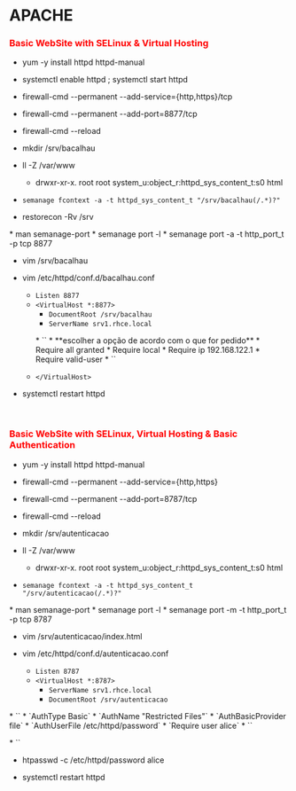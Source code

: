 # **APACHE**

### <span style="color:red">Basic WebSite with SELinux & Virtual Hosting</span>

* yum -y install httpd httpd-manual

* systemctl enable httpd ; systemctl start httpd

* firewall-cmd --permanent --add-service={http,https}/tcp

* firewall-cmd --permanent --add-port=8877/tcp

* firewall-cmd --reload

* mkdir /srv/bacalhau

* ll -Z /var/www
  * drwxr-xr-x. root root system_u:object_r:httpd_sys_content_t:s0 html


* `semanage fcontext -a -t httpd_sys_content_t "/srv/bacalhau(/.*)?"`
* restorecon -Rv /srv
<p>
* man semanage-port
* semanage port -l
* semanage port -a -t http_port_t -p tcp 8877

* vim /srv/bacalhau

* vim /etc/httpd/conf.d/bacalhau.conf
  * `Listen 8877`
  * `<VirtualHost *:8877>`
    * `DocumentRoot /srv/bacalhau`
    * `ServerName srv1.rhce.local`
    <p>
    * `<Directory /srv/bacalhau>`
      *  **escolher a opção de acordo com o que for pedido**
      * Require all granted <!-- permite acesso de todos -->
      * Require local <!--Apenas permite acesso local-->
      * Require ip 192.168.122.1 <!-- Permite acesso apenas do ip indicado -->
      * Require valid-user <!--Requerer autenticação-->
    * `</Directory>`
    <p>
  * `</VirtualHost>`


* systemctl restart httpd

<br>

  ### <span style="color:red">Basic WebSite with SELinux, Virtual Hosting & Basic Authentication</span>

* yum -y install httpd httpd-manual

* firewall-cmd --permanent --add-service={http,https}
* firewall-cmd --permanent --add-port=8787/tcp
* firewall-cmd --reload

* mkdir /srv/autenticacao

* ll -Z /var/www
  * drwxr-xr-x. root root system_u:object_r:httpd_sys_content_t:s0 html


* `semanage fcontext -a -t httpd_sys_content_t "/srv/autenticacao(/.*)?"`
<p>
* man semanage-port
* semanage port -l
* semanage port -m -t http_port_t -p tcp 8787

* vim /srv/autenticacao/index.html

* vim /etc/httpd/conf.d/autenticacao.conf
  * `Listen 8787`
  * `<VirtualHost *:8787>`
	 * `ServerName srv1.rhce.local`
	 * `DocumentRoot /srv/autenticacao`
<p>
  * `<Directory /srv/autenticacao>`
	* `AuthType Basic`
	* `AuthName "Restricted Files"`
	 <!-- (Following line optional) -->
	* `AuthBasicProvider file`
	* `AuthUserFile /etc/httpd/password`
	* `Require user alice`
  * `</Directory>`
  <p>
  * `</VirtualHost>`

<p>

* htpasswd -c /etc/httpd/password alice

* systemctl restart httpd
